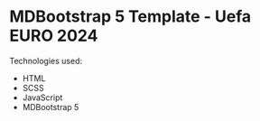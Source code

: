 # MDBootstrap 5 Template - Uefa EURO 2024 

Technologies used:
* HTML
* SCSS
* JavaScript
* MDBootstrap 5
